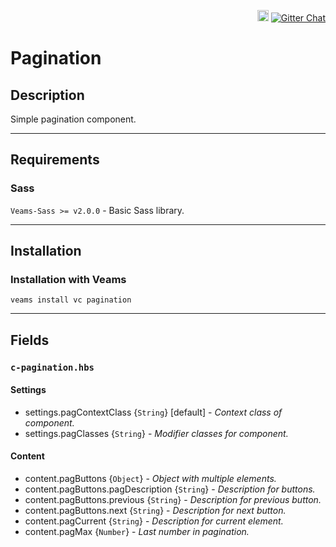 <p align="right">
<a href="https://badge.fury.io/js/veams-component-pagination"><img src="https://badge.fury.io/js/veams-component-pagination.svg" alt="npm version" height="18"></a>
    <a href="https://gitter.im/Sebastian-Fitzner/Veams?utm_source=badge&utm_medium=badge&utm_campaign=pr-badge"><img src="https://badges.gitter.im/Sebastian-Fitzner/Veams.svg" alt="Gitter Chat" /></a>
</p>

# Pagination

## Description

Simple pagination component.

-----------

## Requirements

### Sass
`Veams-Sass >= v2.0.0` - Basic Sass library.

-----------

## Installation

### Installation with Veams

`veams install vc pagination`

-----------

## Fields

### `c-pagination.hbs`

#### Settings
- settings.pagContextClass {`String`} [default] - _Context class of component._
- settings.pagClasses {`String`} - _Modifier classes for component._

#### Content
- content.pagButtons {`Object`} - _Object with multiple elements._
- content.pagButtons.pagDescription {`String`} - _Description for buttons._
- content.pagButtons.previous {`String`} - _Description for previous button._
- content.pagButtons.next {`String`} - _Description for next button._
- content.pagCurrent {`String`} - _Description for current element._
- content.pagMax {`Number`} - _Last number in pagination._